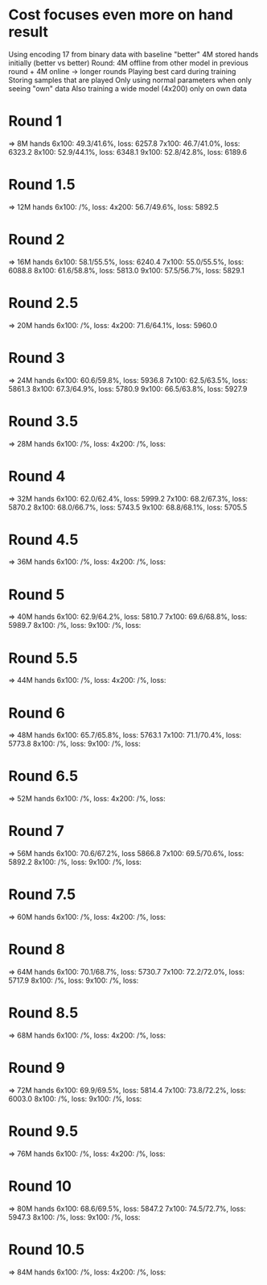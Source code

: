 # Cost focuses even more on hand result
Using encoding 17 from binary data with baseline "better"
4M stored hands initially (better vs better)
Round: 4M offline from other model in previous round + 4M online
-> longer rounds
Playing best card during training
Storing samples that are played
Only using normal parameters
when only seeing "own" data
Also training a wide model (4x200) only on own data

# Round 1
=> 8M hands
6x100: 49.3/41.6%, loss: 6257.8
7x100: 46.7/41.0%, loss: 6323.2
8x100: 52.9/44.1%, loss: 6348.1
9x100: 52.8/42.8%, loss: 6189.6

# Round 1.5
=> 12M hands
6x100: /%, loss: 
4x200: 56.7/49.6%, loss: 5892.5

# Round 2
=> 16M hands
6x100: 58.1/55.5%, loss: 6240.4
7x100: 55.0/55.5%, loss: 6088.8
8x100: 61.6/58.8%, loss: 5813.0
9x100: 57.5/56.7%, loss: 5829.1

# Round 2.5
=> 20M hands
6x100: /%, loss: 
4x200: 71.6/64.1%, loss: 5960.0

# Round 3
=> 24M hands
6x100: 60.6/59.8%, loss: 5936.8
7x100: 62.5/63.5%, loss: 5861.3
8x100: 67.3/64.9%, loss: 5780.9
9x100: 66.5/63.8%, loss: 5927.9

# Round 3.5
=> 28M hands
6x100: /%, loss: 
4x200: /%, loss: 

# Round 4
=> 32M hands
6x100: 62.0/62.4%, loss: 5999.2
7x100: 68.2/67.3%, loss: 5870.2
8x100: 68.0/66.7%, loss: 5743.5
9x100: 68.8/68.1%, loss: 5705.5

# Round 4.5
=> 36M hands
6x100: /%, loss: 
4x200: /%, loss: 

# Round 5
=> 40M hands
6x100: 62.9/64.2%, loss: 5810.7
7x100: 69.6/68.8%, loss: 5989.7
8x100: /%, loss: 
9x100: /%, loss: 

# Round 5.5
=> 44M hands
6x100: /%, loss: 
4x200: /%, loss: 

# Round 6
=> 48M hands
6x100: 65.7/65.8%, loss: 5763.1
7x100: 71.1/70.4%, loss: 5773.8
8x100: /%, loss: 
9x100: /%, loss: 

# Round 6.5
=> 52M hands
6x100: /%, loss: 
4x200: /%, loss: 

# Round 7
=> 56M hands
6x100: 70.6/67.2%, loss 5866.8
7x100: 69.5/70.6%, loss: 5892.2
8x100: /%, loss: 
9x100: /%, loss: 

# Round 7.5
=> 60M hands
6x100: /%, loss: 
4x200: /%, loss: 

# Round 8
=> 64M hands
6x100: 70.1/68.7%, loss: 5730.7
7x100: 72.2/72.0%, loss: 5717.9
8x100: /%, loss: 
9x100: /%, loss: 

# Round 8.5
=> 68M hands
6x100: /%, loss: 
4x200: /%, loss: 

# Round 9
=> 72M hands
6x100: 69.9/69.5%, loss: 5814.4
7x100: 73.8/72.2%, loss: 6003.0
8x100: /%, loss: 
9x100: /%, loss: 

# Round 9.5
=> 76M hands
6x100: /%, loss: 
4x200: /%, loss: 

# Round 10
=> 80M hands
6x100: 68.6/69.5%, loss: 5847.2
7x100: 74.5/72.7%, loss: 5947.3
8x100: /%, loss: 
9x100: /%, loss: 

# Round 10.5
=> 84M hands
6x100: /%, loss: 
4x200: /%, loss: 

